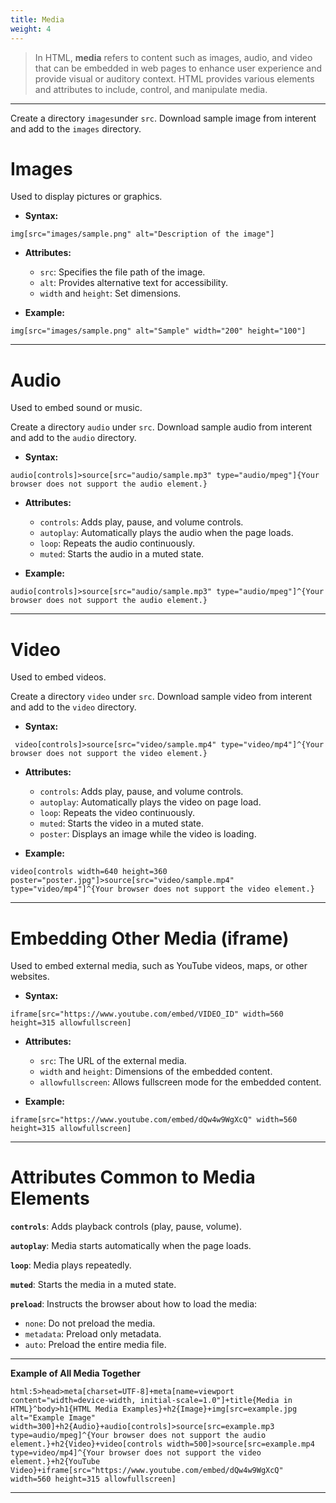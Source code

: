 ```yaml
---
title: Media
weight: 4
---
```


> In HTML, **media** refers to content such as images, audio, and video that can be embedded in web pages to enhance user experience and provide visual or auditory context. HTML provides various elements and attributes to include, control, and manipulate media.

---

Create a directory `images`under `src`. Download sample image from interent and add to the `images` directory.

# Images
Used to display pictures or graphics.

- **Syntax:**
```emmet
img[src="images/sample.png" alt="Description of the image"]
```
- **Attributes:**
  - `src`: Specifies the file path of the image.
  - `alt`: Provides alternative text for accessibility.
  - `width` and `height`: Set dimensions.

- **Example:**
```emmet
img[src="images/sample.png" alt="Sample" width="200" height="100"]
```

---

# Audio
Used to embed sound or music.

Create a directory `audio` under `src`. Download sample audio from interent and add to the `audio` directory.

- **Syntax:**
```emmet
audio[controls]>source[src="audio/sample.mp3" type="audio/mpeg"]{Your browser does not support the audio element.}
```
- **Attributes:**
  - `controls`: Adds play, pause, and volume controls.
  - `autoplay`: Automatically plays the audio when the page loads.
  - `loop`: Repeats the audio continuously.
  - `muted`: Starts the audio in a muted state.

- **Example:**
```emmet
audio[controls]>source[src="audio/sample.mp3" type="audio/mpeg"]^{Your browser does not support the audio element.}
```

---

# Video
Used to embed videos.

Create a directory `video` under `src`. Download sample video from interent and add to the `video` directory.


- **Syntax:**
```emmet
 video[controls]>source[src="video/sample.mp4" type="video/mp4"]^{Your browser does not support the video element.}
```
- **Attributes:**
  - `controls`: Adds play, pause, and volume controls.
  - `autoplay`: Automatically plays the video on page load.
  - `loop`: Repeats the video continuously.
  - `muted`: Starts the video in a muted state.
  - `poster`: Displays an image while the video is loading.

- **Example:**
```emmet
video[controls width=640 height=360 poster="poster.jpg"]>source[src="video/sample.mp4" type="video/mp4"]^{Your browser does not support the video element.}
```

---

# Embedding Other Media (iframe)
Used to embed external media, such as YouTube videos, maps, or other websites.

- **Syntax:**
```emmet
iframe[src="https://www.youtube.com/embed/VIDEO_ID" width=560 height=315 allowfullscreen]
```

- **Attributes:**
  - `src`: The URL of the external media.
  - `width` and `height`: Dimensions of the embedded content.
  - `allowfullscreen`: Allows fullscreen mode for the embedded content.

- **Example:**
```emmet
iframe[src="https://www.youtube.com/embed/dQw4w9WgXcQ" width=560 height=315 allowfullscreen]
```


---

# Attributes Common to Media Elements
**`controls`**: Adds playback controls (play, pause, volume).

**`autoplay`**: Media starts automatically when the page loads.

**`loop`**: Media plays repeatedly.

**`muted`**: Starts the media in a muted state.

**`preload`**: Instructs the browser about how to load the media:
   - `none`: Do not preload the media.
   - `metadata`: Preload only metadata.
   - `auto`: Preload the entire media file.

---

**Example of All Media Together**

```emmet
html:5>head>meta[charset=UTF-8]+meta[name=viewport content="width=device-width, initial-scale=1.0"]+title{Media in HTML}^body>h1{HTML Media Examples}+h2{Image}+img[src=example.jpg alt="Example Image" width=300]+h2{Audio}+audio[controls]>source[src=example.mp3 type=audio/mpeg]^{Your browser does not support the audio element.}+h2{Video}+video[controls width=500]>source[src=example.mp4 type=video/mp4]^{Your browser does not support the video element.}+h2{YouTube Video}+iframe[src="https://www.youtube.com/embed/dQw4w9WgXcQ" width=560 height=315 allowfullscreen]
```

---
